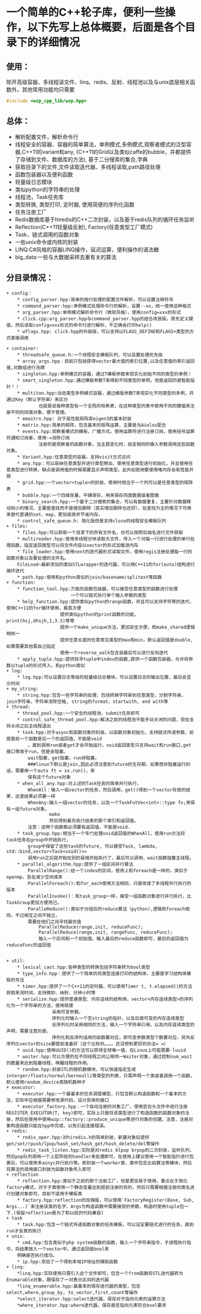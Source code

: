 # 一个简单的C++轮子库，便利一些操作，以下先写上总体概要，后面是各个目录下的详细情况

## 使用：
除开高级容器、多线程读文件、linq、redis、反射、线程池以及与unix底层相关函数外，其他常用功能均只需要
```cpp
#include <wzp_cpp_lib/wzp.hpp>
```

## 总体：
+ 解析配置文件，解析命令行
+ 线程安全的容器、容器的简单算法，单例模式,多例模式,观察者模式的泛型容器,C++11的variant和any, (C++11的Grid以及类似caffe的bubble，并都提供了存储到文件、数据库的方法), 基于二分搜索的集合,字典
+ 获取目录下的文件,文件读取迭代器、多线程读取,path路径处理
+ 函数包装器以及便利函数
+ 轻量级日志模块
+ 类似python的字符串的处理
+ 线程池，Task任务库
+ 类型转换, 类型打印, 定时器, 使用简便的序列化函数
+ 任务注册工厂
+ Redis数据库基于hiredis的C++二次封装，以及基于redis队列的循环任务监听
+ Reflection(C++11轻量级反射), Factory(任意类型工厂模式)
+ Task，链式调用的函数对象
+ 一些unix命令或内核的封装
+ LINQ:C#风格的容器LINQ操作，延迟运算，便利操作的语法糖
+ big_data:一些与大数据采样去重有关的算法

## 分目录情况：
    + config：
        * config_parser.hpp:简单的按行处理的配置文件解析，可以设置注释符号
        * command_parser.hpp:单例模式处理命令行的解析，设置--xx，统一使用这种格式
        * arg_parser.hpp:单例模式解析命令行（微软风格），使用config=xxx的形式
        * click.cpp:arg_parser.hpp与command_parser.hpp的结合改良版，首先定义键值，然后读取config=xxx形式的命令行进行解析，不正确会打印help()
        * wflags.hpp: click.hpp的升级版，可以支持以FLAGS_DEFINE和FLAGS+类型的方式直接调用

    + container:
        * threadsafe_queue.h:一个线程安全模板队列，可以设置处理优先级
        * array_args.hpp：目前只包括获得vector最大值的索引位置,以及任意值的索引返回值,对数组进行洗牌
        * singleton.hpp:单例模式的容器，通过T模板参数来现实化初始不同的类型的单例！
        * smart_singleton.hpp:通过模板参数T来得到不同类型的单例，但是返回的是智能指针！！
        * multiton.hpp:动态类型多例模式容器，通过模版参数T来现实化不同类型的多例，并通过Key（默认字符串）来区分
                也就是说每种类型有一个全局的哈希表，在这种类型的表中使用不同的键值来注册不同的同类对象，便于管理。
        * emaitrx.hpp: 对于高性能矩阵库eigen3的基本封装
        * matrix.hpp:简单的矩阵，包含基本的矩阵运算，主要是与Aiolos配合
        * events.hpp:观察者模式的模板，广播方式。使用运算符进行注册订阅，使用括号运算符通知订阅者，使用-=消除订阅
                注册的是观察者的函数对象，当主题变化时，给定相同的输入参数调用这些函数对象。
        * Variant.hpp:任意类型的容器，支持visit方式访问
        * any.hpp：可以容纳任意类型并进行类型擦出，使用任意类型进行初始化，并且使用任意类型进行转换，缺点是调用值的时候需要显示声明类型，此外如若频繁使用堆内存会有性能开销
        * grid.hpp:一个vector<tuple>的封装，使用时相当于一个列可以是任意类型的矩阵表
        * bubble.hpp:一个四维张量，平铺保存，用来保存同类数据或者图像
        * binary_search.hpp:一个基于二分搜索的集合，可以有数据重复，主要针对数据移动较小的情况，主要是查找而不是增加删除（其实增加删除也还好），在查找为主的情况下可用来替代普通的set，map，更加高效并节省内存。
        * control_safe_queue.h: 简化版但是支持close的线程安全模板队列
    + files:
        * files.hpp:可以获取一个目录下的所有文件名，也可以按照后缀名进行文件获取
        * multireader.hpp:使用多线程分块读取大文件，传入一个对每一行进行处理的单行处理函数，指定返回类型可以将文件内容以vector的形式加载进内存
        * file_loader.hpp:使用next的迭代器形式读取文件，使用regis注册处理每一行的函数对象以及要处理的文件名。
        FileLoad~最新添加的类似STLwrapper的迭代器，可以用C++11的for(auto)结构进行循环迭代
        * path.hpp:使用和python类似的join/basename/splitext等函数
    + function:
        * function_tool.hpp:万能的函数包装器，可以接受任意类型的函数进行处理
                            一个可以链式执行单个输入参数的类型
        * help_function.hpp:提供类似python的range函数，并且可以支持字符等的迭代，使用C++11的for循环使用，极其方便
                        提供类似python的print函数的功能，print(hsj,dhsjh,1,3.5)等等
                        提供一个make_unique方法，更加安全方便，和make_shared逻辑相统一
                        提供任意长度的任意常见类型的max和min，默认返回值是double,如果需要其他需自己指定
                        使用一个reverse_walk包含容器后可以进行反向迭代
        * apply_tuple.hpp:提供找寻tuple中index的函数,提供一个函数包装器，允许将参数以tuple的形式传入，和python类似
    + log:
        * log.hpp:可以设置日志等级的轻量级日志模块，可以设置日志的输出位置，最后会显示时间
    + my_string:
        * string.hpp:包含一些字符串的处理，包括转换字符串到任意类型，分割字符串，join字符串，字符串消除空格, string的format，startwith, end with等
    + thread:
        * thread_pool.hpp:一个安全的线程池，submit任务即可
        * control_safe_thread_pool.hpp:解决之前的线程池不能手动关闭的问题，现在支持关闭之后主线程退出
        * task.hpp:对于async和函数对象的封装，以函数对象初始化，支持链式传递参数，前提是前一个函数是后一个的返回值，不能是void
            ，直到调用run或者get才会开始运行，void返回类型只支持wait和run接口,get接口等效于run，但是会阻塞。
            wait阻塞，get阻塞，run非阻塞。
            ###linux下默认是join,因此必须注意到future的生存期，如果想非阻塞运行的话，需要用一个auto ft = xx.run()，来
            保有这个future对象
        * when_all_any.hpp:对上述的Task任务的简单并行执行，
            WhenAll：输入一组vector的任务，然后调用，get()得到一个vector存放的结果，这里结果必须要一样
            WhenAny:输入一组vector的任务，以及一个TaskFutVec<int>::type fv;来保有一组future对象。
                    make
                    然后得到最先执行结束的那个索引和返回值。
            注意：这两个函数都必须要有返回值，不能是void.
        * task_group.hpp:相当于一个专门处理void返回值的WhenAll，使用run方法将task任务在group中开始执行,
            group中保留了这些task的future, 可以接受Task, lambda, std::bind,vector<Task<void()>>
            调用run之后就开始在别的县城开始执行了，最后可以调用，wait函数阻塞主线程。
        * parallel_algorithm.hpp:提供了一组区间并行算法
            ParallelRange():给一个index的区间，使用上和foreach是一样的，类似于openmp，旨在减少空间成本
            ParallelForeach():和for_each使用方法相同，只是改成了多线程并行执行的版本
            ParallelInvoke()：和task_group一样，接受一组函数对象进行并行执行，比TaskGroup更加方便而已。
            ParalleReduce():类似于分组后的reduce算法（python),逻辑和foreach相同，不过相互之间不独立，
            需要在他们之间寻找最优值
                ParallelReduce(range,init, reduceFunc);
                ParallelReduce(range,init, rangeFunc, reduceFunc);
                输入一个区间和一个初始值，输入最后的reduce函数即可，最后的返回值为reduceFunc的返回值


    + util:
        * lexical_cast.hpp:各种类型的转换包括字符串转为bool类型
        * type_info.hpp：提供了一个简单的将类型连接打印的结构体，主要是学习结构体模板的写法
        * timer.hpp:提供了一个C++11的定时器，可以使用Timer t, t.elapsed()的方法获取来测时间，支持微妙、纳秒、分钟小时等
        * serialize.hpp:提供普通类型、内存连续的结构体、vector<内存连续类型>的序列化为一个字符串的方法，使用简便
                     采用可变参数。
                     序列化时输入一个空string的指针，以及后面可变的内存连续类型
                     反序列化时采用相同的方法，输入一个字符串引用，以及内存连续类型的声明，需要注意的是，
                     序列化和反序列话用的函数要对应，即可变参数类型个数要对应，另外反序列化vector的size要提前准备好（这个比较坑。。。。还没想到更好的办法= =）
        * uuid.hpp:使用UUID()的方法可以获得全球唯一值，在Linux上可能需要-luuid
        * waiter.hpp:可以方便的在不同线程之间公用同一Waiter对象，通过控制num_wait的数量来达到阻塞线程，唤醒线程的作用。
        * random.hpp:封装STL的随机数模块，可以快速指定生成interger/floats/normal/bernoulli等类型的列表，只需声明一个类或者调用一个函数，默认使用random_device真随机数种子
    + executor:
        * executor.hpp:一个最基本的任务调度模型，只包含默认构造函数和一个基本的方法，实际中应根据需要修改源代码，设计具体的接口
        * executor_factory.hpp：一个自动注册的对象工厂，使用宏在头文件中进行注册REGISTER_EXECUTOR(T, key)即可，实际上只是将该类型进行了构造函数的函数对象的注册，然后在使用中使用wzp::factory::produce_unique等进行对象的创建。注意，注册对象构造函数只能在hpp中完成，以免引起连接错误。
    + redis:
        * redis_oper.hpp:对hiredis.h的简单封装，新建对象后提供get/set/rpush/lpop/hash_set/hash_get/hash_delete/del等操作
        * redis_task_listen.hpp:实际是对redis blpop brpop的二次封装，监听队列，然后pop队列调用一个上层所给的handler来处理即可，在使用上建议使用一个智能指针进行包裹后，可以使用多asnyc并行执行等。即封装一个worker类，类中包含比如算法等模块，然后将算法的调用接口封装为函数对象传入即可
    + reflection
        * reflection.hpp:类似于之前的那个注册工厂，但是更加易于使用，重点在于简化factory模式，对于子类使用一个静态变量达到提前注册的目的，然后只需要根据注册的类名进行创建对象即可，目前不适用于模板类
        * factory.hpp:reflection的加强版，可以使用`FactoryRegister(Base, Sub, Args...)`来注册该类的名字，Args为构造函数中需要接受的参数，构造时使用tuple包一下.(保留reflection是为了和以前的代码兼容)
    + task
        * task.hpp:包含一个链式传递函数对象的任务模板，可以设定要链式进行的任务，直到run才会真的执行
    + unix:
        * cmd.hpp:包含类似于php system函数的函数，输入一个字符串指令，子进程执行指令，将结果放入一个vector中，通过返回值bool来
        明确是否执行成功。
        * ip.hpp:添加了一个得到本地IP地址的辅助函数
    + linq:
        *linq.hpp:实际使用只需引入这个文件即可，包含一个from函数将STL迭代器转为Enumarable对象，既保存了一对表示区间的迭代器
        *linq_enumerable.hpp:最基本的保存迭代器的类型，包含select,where,group_by, to_vector,first,count等操作
        *select_iterator.hpp:select迭代器，保存对于指向元素的运算方法
        *where_iterator.hpp:where迭代器，保存是否指向元素符合bool要求
